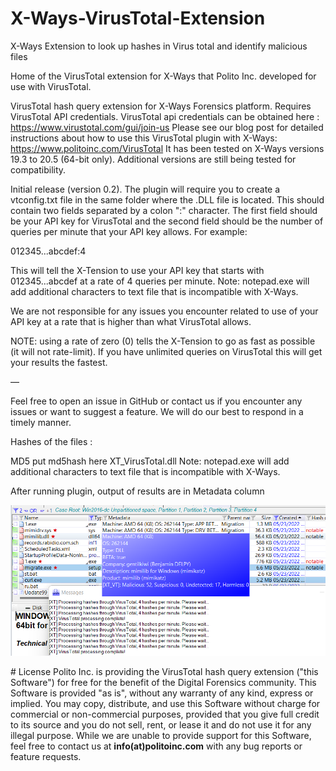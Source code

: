 # X-Ways-VirusTotal-Extension
X-Ways Extension to look up hashes in Virus total and identify malicious files

Home of the VirusTotal extension for X-Ways that Polito Inc. developed for use with VirusTotal.

VirusTotal hash query extension for X-Ways Forensics platform. Requires VirusTotal API credentials.
VirusTotal api credentials can be obtained here : https://www.virustotal.com/gui/join-us
Please see our blog post for detailed instructions about how to use this VirusTotal plugin with X-Ways: https://www.politoinc.com/VirusTotal It has been tested on X-Ways versions 19.3 to 20.5 (64-bit only). Additional versions are still being tested for compatibility. 

Initial release (version 0.2). The plugin will require you to create a vtconfig.txt file in the same folder where the .DLL file is located. This should contain two fields separated by a colon ":" character. The first field should be your API key for VirusTotal and the second field should be the number of queries per minute that your API key allows. For example:

012345...abcdef:4

This will tell the X-Tension to use your API key that starts with 012345...abcdef at a rate of 4 queries per minute. Note: notepad.exe will add additional characters to text file that is incompatible with X-Ways.

We are not responsible for any issues you encounter related to use of your API key at a rate that is higher than what VirusTotal allows.

NOTE: using a rate of zero (0) tells the X-Tension to go as fast as possible (it will not rate-limit). If you have unlimited queries on VirusTotal this will get your results the fastest.

—

Feel free to open an issue in GitHub or contact us if you encounter any issues or want to suggest a feature. We will do our best to respond in a timely manner.


<p>Hashes of the files : 

<p>  MD5      put md5hash here                  XT_VirusTotal.dll
 Note: notepad.exe will add additional characters to text file that is incompatible with X-Ways.<p> After running plugin, output of results are in Metadata column
<p>
<!-- See blog post here for more details and instructions for how to use this extension in X-Ways: -->
<!-- <img src="https://github.com/PolitoInc/X-Ways-VirusTotal-Extension/raw/main/virustotal-xways.png"> -->
<img src="virustotal-xways.png">

<p># License
Polito Inc. is providing the VirusTotal hash query extension ("this Software") for free for the benefit of the Digital Forensics community. This Software is provided "as is", without any warranty of any kind, express or implied. You may copy, distribute, and use this Software without charge for commercial or non-commercial purposes, provided that you give full credit to its source and you do not sell, rent, or lease it and do not use it for any illegal purpose. While we are unable to provide support for this Software, feel free to contact us at  <b>info(at)politoinc.com</b>  with any bug reports or feature requests.
